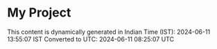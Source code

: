 # My Project

This content is dynamically generated in Indian Time (IST): 2024-06-11 13:55:07 IST
Converted to UTC: 2024-06-11 08:25:07 UTC
